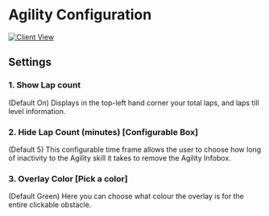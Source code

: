 # Agility Configuration

[![Client View](https://thumbs.gfycat.com/BestDismalFantail-size_restricted.gif)](https://gfycat.com/BestDismalFantail)

## Settings

### 1. Show Lap count

(Default On) Displays in the top-left hand corner your total laps, and laps till level information.

### 2. Hide Lap Count (minutes) [Configurable Box]

(Default 5) This configurable time frame allows the user to choose how long of inactivity to the Agility skill it takes to remove the Agility Infobox.

### 3. Overlay Color [Pick a color]

(Default Green) Here you can choose what colour the overlay is for the entire clickable obstacle.


